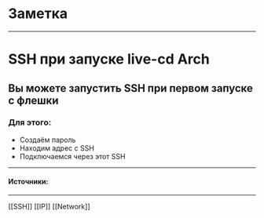 # Заметка 
___
# SSH при запуске live-cd Arch
## Вы можете запустить SSH при первом запуске с флешки

### Для этого:
- Создаём пароль
- Находим адрес с SSH
- Подключаемся через этот SSH
___
#### Источники: 

---
[[SSH]] [[IP]] [[Network]]